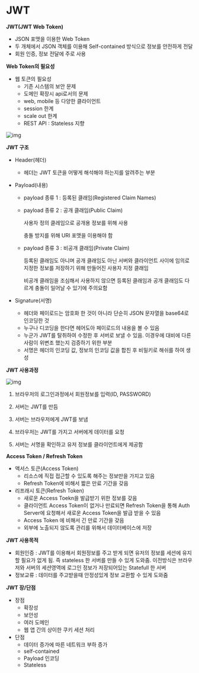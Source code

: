 # JWT 

**JWT(JWT  Web Token)**

- JSON 포맷을 이용한 Web Token
- 두 개체에서 JSON 객체를 이용해 Self-contained 방식으로 정보를 안전하게 전달
- 회원 인증, 정보 전달에 주로 사용

**Web Token의 필요성**

- 웹 토큰의 필요성
  - 기존 시스템의 보안 문제
  - 도메인 확장시 api로서의 문제
  - web, mobile 등 다양한 클라이언트
  - session 한계
  - scale out 한계
  - REST API : Stateless 지향

![img](https://github.com/KoEonYack/Tistory-Coveant/blob/master/Article/WebTech/jwt%EB%9E%80/img/c_2.PNG?raw=true)

**JWT 구조**

- Header(헤더)

  - 헤더는 JWT 토큰을 어떻게 해석해야 하는지를 알려주는 부분

- Payload(내용)

  - payload 종류 1 : 등록된 클래임(Registered Claim Names)

  - payload 종류 2 : 공개 클래임(Public Claim)

    사용자 정의 클레임으로 공개용 정보를 위해 사용

    충돌 방지를 위해 URI 포맷을 이용해야 함

  - payload 종류 3 : 비공개 클래임(Private Claim)

    등록된 클래임도 아니며 공개 클래임도 아닌 서버와 클라이언트 사이에 임의로 지정한 정보를 저장하기 위해 만들어진 사용자 지정 클래임

    비공개 클래임을 조심해서 사용하지 않으면 등록된 클래임과 공개 클래임도 다르게 충돌이 일어날 수 있기에 주의요함

- Signature(서명)

  - 헤더와 페이로드는 암호화 한 것이 아니라 단순히 JSON 문자열을 base64로 인코딩한 것
  - 누구나 디코딩을 한다면 헤어도아 페이로드의 내용을 볼 수 있음
  - 누군가 JWT를 탈취하여 수정한 후 서버로 보낼 수 있음. 이경우에 대비에 다른 사람이 위변조 했는지 검증하기 위한 부분
  - 서명은 헤더의 인코딩 값, 정보의 인코딩 값을 합친 후 비밀키로 해쉬를 하여 생성

**JWT 사용과정**

![img](https://media.vlpt.us/images/geunwoobaek/post/260558d1-80dc-467f-b2af-39bd12bf7df0/image.png)

1) 브라우저의 로그인과정에서 회원정보를 입력(ID, PASSWORD)

2) 서버는 JWT를 만듬

3) 서버는 브라우저에게 JWT를 보냄

4) 브라우저는 JWT를 가지고 서버에게 데이터를 요청

5) 서버는 서명을 확인하고 유저 정보를 클라이언트에게 제공함

**Access Token / Refresh Token**

- 액서스 토큰(Access Token)
  - 리소스에 직접 접근할 수 있도록 해주는 정보만을 가지고 있음
  -  Refresh Token에 비해서 짧은 만료 기간을 갖음
- 리프래시 토큰(Refresh Token)
  - 새로운 Access Toekn을 발급받기 위한 정보를 갖음
  - 클라이언트 Access Token이 없거나 만료되면 Refresh Token을 통해 Auth Server에 요청해서 새로운 Access Token을 발급 받을 수 있음
  - Access Token 에 비해서 긴 만료 기간을 갖음
  - 외부에 노출되지 않도록 관리를 위해서 데이터베이스에 저장

**JWT 사용목적**

- 회원인증 : JWT를 이용해서 회원정보를 주고 받게 되면 유저의 정보를 세션에 유지할 필요가 없게 됨. 즉 stateless 한 서버를 만들 수 있게 도와줌. 이전방식은 브라우저와 서버의 세션영역에 로그인 정보가 저장되어있는 Statefull 한 서버
- 정보교류 : 데이터를 주고받을때 안정성있게 정보 교환할 수 있게 도와줌

**JWT 장/단점**

- 장점
  - 확장성
  - 보안성
  - 여러 도메인
  - 웹 앱 간의 상이한 쿠키 세션 처리
- 단점
  - 데이터 증가에 따른 네트워크 부하 증가
  - self-contained
  - Payload 인코딩
  - Stateless